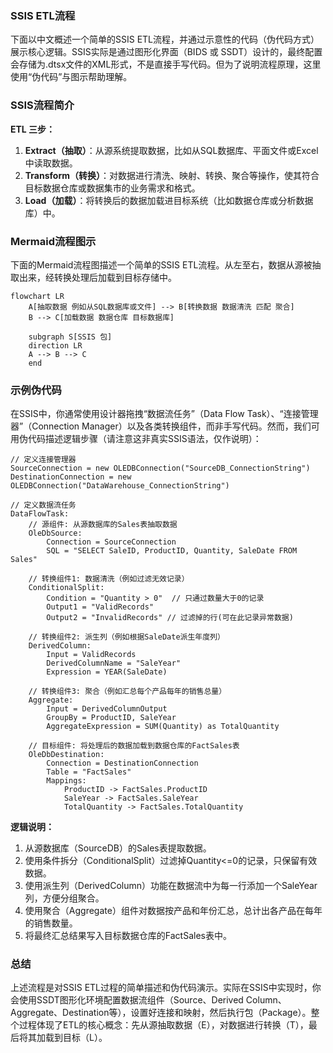 ### SSIS ETL流程

下面以中文概述一个简单的SSIS ETL流程，并通过示意性的代码（伪代码方式）展示核心逻辑。SSIS实际是通过图形化界面（BIDS 或 SSDT）设计的，最终配置会存储为.dtsx文件的XML形式，不是直接手写代码。但为了说明流程原理，这里使用“伪代码”与图示帮助理解。

### SSIS流程简介

**ETL 三步：**  
1. **Extract（抽取）**：从源系统提取数据，比如从SQL数据库、平面文件或Excel中读取数据。  
2. **Transform（转换）**：对数据进行清洗、映射、转换、聚合等操作，使其符合目标数据仓库或数据集市的业务需求和格式。  
3. **Load（加载）**：将转换后的数据加载进目标系统（比如数据仓库或分析数据库）中。

### Mermaid流程图示

下面的Mermaid流程图描述一个简单的SSIS ETL流程。从左至右，数据从源被抽取出来，经转换处理后加载到目标存储中。

```mermaid
flowchart LR
    A[抽取数据 例如从SQL数据库或文件] --> B[转换数据 数据清洗 匹配 聚合]
    B --> C[加载数据 数据仓库 目标数据库]
    
    subgraph S[SSIS 包]
    direction LR
    A --> B --> C
    end
```

### 示例伪代码

在SSIS中，你通常使用设计器拖拽“数据流任务”（Data Flow Task）、“连接管理器”（Connection Manager）以及各类转换组件，而非手写代码。然而，我们可用伪代码描述逻辑步骤（请注意这非真实SSIS语法，仅作说明）：

```pseudo
// 定义连接管理器
SourceConnection = new OLEDBConnection("SourceDB_ConnectionString")
DestinationConnection = new OLEDBConnection("DataWarehouse_ConnectionString")

// 定义数据流任务
DataFlowTask:
    // 源组件: 从源数据库的Sales表抽取数据
    OleDbSource:
        Connection = SourceConnection
        SQL = "SELECT SaleID, ProductID, Quantity, SaleDate FROM Sales"

    // 转换组件1: 数据清洗（例如过滤无效记录）
    ConditionalSplit:
        Condition = "Quantity > 0"  // 只通过数量大于0的记录
        Output1 = "ValidRecords"
        Output2 = "InvalidRecords" // 过滤掉的行(可在此记录异常数据)
    
    // 转换组件2: 派生列（例如根据SaleDate派生年度列）
    DerivedColumn:
        Input = ValidRecords
        DerivedColumnName = "SaleYear"
        Expression = YEAR(SaleDate)

    // 转换组件3: 聚合（例如汇总每个产品每年的销售总量）
    Aggregate:
        Input = DerivedColumnOutput
        GroupBy = ProductID, SaleYear
        AggregateExpression = SUM(Quantity) as TotalQuantity

    // 目标组件: 将处理后的数据加载到数据仓库的FactSales表
    OleDbDestination:
        Connection = DestinationConnection
        Table = "FactSales"
        Mappings:
            ProductID -> FactSales.ProductID
            SaleYear -> FactSales.SaleYear
            TotalQuantity -> FactSales.TotalQuantity
```

**逻辑说明：**  
1. 从源数据库（SourceDB）的Sales表提取数据。  
2. 使用条件拆分（ConditionalSplit）过滤掉Quantity<=0的记录，只保留有效数据。  
3. 使用派生列（DerivedColumn）功能在数据流中为每一行添加一个SaleYear列，方便分组聚合。  
4. 使用聚合（Aggregate）组件对数据按产品和年份汇总，总计出各产品在每年的销售数量。  
5. 将最终汇总结果写入目标数据仓库的FactSales表中。  

### 总结
上述流程是对SSIS ETL过程的简单描述和伪代码演示。实际在SSIS中实现时，你会使用SSDT图形化环境配置数据流组件（Source、Derived Column、Aggregate、Destination等），设置好连接和映射，然后执行包（Package）。整个过程体现了ETL的核心概念：先从源抽取数据（E），对数据进行转换（T），最后将其加载到目标（L）。

